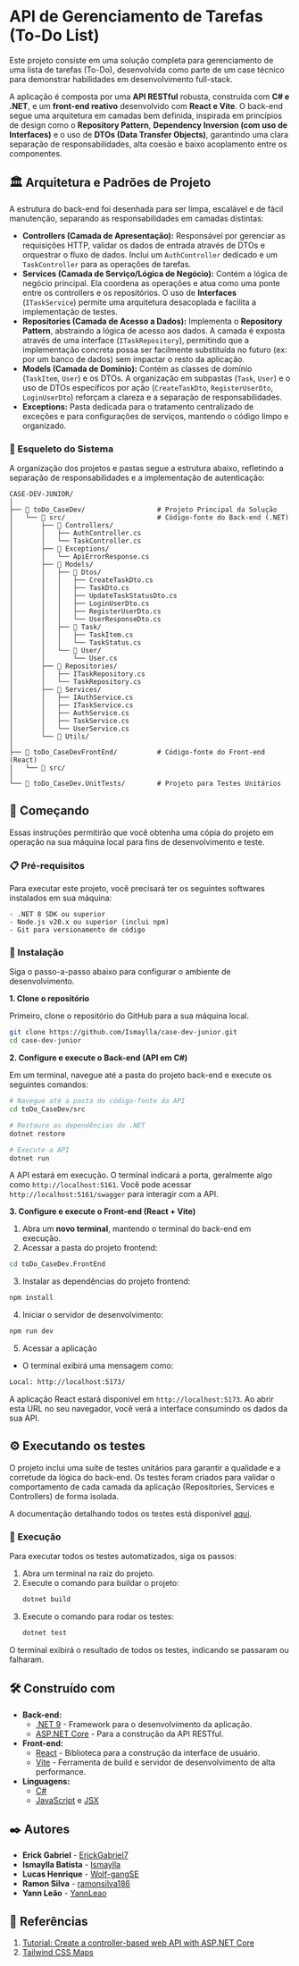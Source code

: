 # API de Gerenciamento de Tarefas (To-Do List)

Este projeto consiste em uma solução completa para gerenciamento de uma lista de tarefas (To-Do), desenvolvida como parte de um case técnico para demonstrar habilidades em desenvolvimento full-stack.

A aplicação é composta por uma **API RESTful** robusta, construída com **C# e .NET**, e um **front-end reativo** desenvolvido com **React e Vite**. O back-end segue uma arquitetura em camadas bem definida, inspirada em princípios de design como o **Repository Pattern**, **Dependency Inversion (com uso de Interfaces)** e o uso de **DTOs (Data Transfer Objects)**, garantindo uma clara separação de responsabilidades, alta coesão e baixo acoplamento entre os componentes.

## 🏛️ Arquitetura e Padrões de Projeto

A estrutura do back-end foi desenhada para ser limpa, escalável e de fácil manutenção, separando as responsabilidades em camadas distintas:

* **Controllers (Camada de Apresentação):** Responsável por gerenciar as requisições HTTP, validar os dados de entrada através de DTOs e orquestrar o fluxo de dados. Inclui um `AuthController` dedicado e um `TaskController` para as operações de tarefas.
* **Services (Camada de Serviço/Lógica de Negócio):** Contém a lógica de negócio principal. Ela coordena as operações e atua como uma ponte entre os controllers e os repositórios. O uso de **Interfaces** (`ITaskService`) permite uma arquitetura desacoplada e facilita a implementação de testes.
* **Repositories (Camada de Acesso a Dados):** Implementa o **Repository Pattern**, abstraindo a lógica de acesso aos dados. A camada é exposta através de uma interface (`ITaskRepository`), permitindo que a implementação concreta possa ser facilmente substituída no futuro (ex: por um banco de dados) sem impactar o resto da aplicação.
* **Models (Camada de Domínio):** Contém as classes de domínio (`TaskItem`, `User`) e os DTOs. A organização em subpastas (`Task`, `User`) e o uso de DTOs específicos por ação (`CreateTaskDto`, `RegisterUserDto`, `LoginUserDto`) reforçam a clareza e a separação de responsabilidades.
* **Exceptions:** Pasta dedicada para o tratamento centralizado de exceções e para configurações de serviços, mantendo o código limpo e organizado.


### 🌳 Esqueleto do Sistema

A organização dos projetos e pastas segue a estrutura abaixo, refletindo a separação de responsabilidades e a implementação de autenticação:

```
CASE-DEV-JUNIOR/
│
├── 📁 toDo_CaseDev/                  # Projeto Principal da Solução
│   └── 📁 src/                       # Código-fonte do Back-end (.NET)
│       ├── 📁 Controllers/
│       │   ├── AuthController.cs
│       │   └── TaskController.cs
│       ├── 📁 Exceptions/
│       │   └── ApiErrorResponse.cs
│       ├── 📁 Models/
│       │   ├── 📁 Dtos/
│       │   │   ├── CreateTaskDto.cs
│       │   │   ├── TaskDto.cs
│       │   │   ├── UpdateTaskStatusDto.cs
│       │   │   ├── LoginUserDto.cs
│       │   │   ├── RegisterUserDto.cs
│       │   │   └── UserResponseDto.cs
│       │   ├── 📁 Task/
│       │   │   ├── TaskItem.cs
│       │   │   └── TaskStatus.cs
│       │   └── 📁 User/
│       │       └── User.cs
│       ├── 📁 Repositories/
│       │   ├── ITaskRepository.cs
│       │   └── TaskRepository.cs
│       ├── 📁 Services/
│       │   ├── IAuthService.cs
│       │   ├── ITaskService.cs
│       │   ├── AuthService.cs
│       │   ├── TaskService.cs
│       │   └── UserService.cs
│       └── 📁 Utils/
│
├── 📁 toDo_CaseDevFrontEnd/          # Código-fonte do Front-end (React)
│   └── 📁 src/
│
└── 📁 toDo_CaseDev.UnitTests/        # Projeto para Testes Unitários
```

## 🚀 Começando

Essas instruções permitirão que você obtenha uma cópia do projeto em operação na sua máquina local para fins de desenvolvimento e teste.

### 📋 Pré-requisitos

Para executar este projeto, você precisará ter os seguintes softwares instalados em sua máquina:

```
- .NET 8 SDK ou superior
- Node.js v20.x ou superior (inclui npm)
- Git para versionamento de código
```

### 🔧 Instalação

Siga o passo-a-passo abaixo para configurar o ambiente de desenvolvimento.

**1. Clone o repositório**

Primeiro, clone o repositório do GitHub para a sua máquina local.

```bash
git clone https://github.com/Ismaylla/case-dev-junior.git
cd case-dev-junior
```

**2. Configure e execute o Back-end (API em C#)**

Em um terminal, navegue até a pasta do projeto back-end e execute os seguintes comandos:

```bash
# Navegue até a pasta do código-fonte da API
cd toDo_CaseDev/src

# Restaure as dependências do .NET
dotnet restore

# Execute a API
dotnet run
```
A API estará em execução. O terminal indicará a porta, geralmente algo como `http://localhost:5161`. Você pode acessar `http://localhost:5161/swagger` para interagir com a API.

**3. Configure e execute o Front-end (React + Vite)**

1. Abra um **novo terminal**, mantendo o terminal do back-end em execução.
2. Acessar a pasta do projeto frontend:
```bash
cd toDo_CaseDev.FrontEnd
```

3. Instalar as dependências do projeto frontend:

```bash
npm install
```
4. Iniciar o servidor de desenvolvimento:

```bash
npm run dev
```
5. Acessar a aplicação

- O terminal exibirá uma mensagem como:

```bash
Local: http://localhost:5173/
```
A aplicação React estará disponível em `http://localhost:5173`. Ao abrir esta URL no seu navegador, você verá a interface consumindo os dados da sua API.

## ⚙️ Executando os testes

O projeto inclui uma suíte de testes unitários para garantir a qualidade e a corretude da lógica do back-end. Os testes foram criados para validar o comportamento de cada camada da aplicação (Repositories, Services e Controllers) de forma isolada.

A documentação detalhando todos os testes está disponível [aqui](https://github.com/Ismaylla/case-dev-junior/blob/main/toDo_CaseDev.UnitTests/UNIT_TESTS_REPORT.md).

### 🔧 Execução

Para executar todos os testes automatizados, siga os passos:

1.  Abra um terminal na raiz do projeto.
2.  Execute o comando para buildar o projeto:
    ```bash
    dotnet build
    ```
3.  Execute o comando para rodar os testes:
    ```bash
    dotnet test
    ```

O terminal exibirá o resultado de todos os testes, indicando se passaram ou falharam.

## 🛠️ Construído com

* **Back-end:**
    * [.NET 9](https://dotnet.microsoft.com/pt-br/download/dotnet/9.0) - Framework para o desenvolvimento da aplicação.
    * [ASP.NET Core](https://dotnet.microsoft.com/pt-br/apps/aspnet) - Para a construção da API RESTful.
* **Front-end:**
    * [React](https://react.dev/) - Biblioteca para a construção da interface de usuário.
    * [Vite](https://vitejs.dev/) - Ferramenta de build e servidor de desenvolvimento de alta performance.
* **Linguagens:**
    * [C#](https://learn.microsoft.com/pt-br/dotnet/csharp/)
    * [JavaScript](https://developer.mozilla.org/pt-BR/docs/Web/JavaScript) e [JSX](https://react.dev/learn/writing-markup-with-jsx)

## ✒️ Autores

* **Erick Gabriel** - [ErickGabriel7](https://github.com/ErickGabriel7)
* **Ismaylla Batista** - [Ismaylla](https://github.com/Ismaylla)
* **Lucas Henrique** - [Wolf-gangSE](https://github.com/Wolf-gangSE)
* **Ramon Silva** - [ramonsilva186](https://github.com/ramonsilva186)
* **Yann Leão** - [YannLeao](https://github.com/YannLeao)

## 📄 Referências

1. [Tutorial: Create a controller-based web API with ASP.NET Core](https://learn.microsoft.com/en-us/aspnet/core/tutorials/first-web-api?view=aspnetcore-9.0&utm_source=chatgpt.com&tabs=visual-studio-code)
2. [Tailwind CSS Maps](https://preline.co/docs/maps.html)
